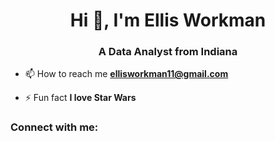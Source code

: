 <h1 align="center">Hi 👋, I'm Ellis Workman</h1>
<h3 align="center">A Data Analyst from Indiana</h3>

- 📫 How to reach me **ellisworkman11@gmail.com**

- ⚡ Fun fact **I love Star Wars**

<h3 align="left">Connect with me:</h3>
<p align="left">
</p>
